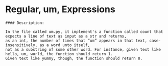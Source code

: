 
# Regular, um, Expressions

    #### Description:

    In the file called um.py, it implement's a function called count that expects a line of text as input as a str and returns, 
    as an int, the number of times that “um” appears in that text, case-insensitively, as a word unto itself, 
    not as a substring of some other word. For instance, given text like hello, um, world, the function should return 1. 
    Given text like yummy, though, the function should return 0.
    
        